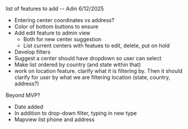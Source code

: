 list of features to add -- Adin 6/12/2025

- Entering center coordinates vs address?
- Color of bottom buttons to ensure
- Add edit feature to admin view
  - Both for new center suggestion
  - List current centers with featues to edit, delete, put on hold
- Develop filters
- Suggest a center should have dropdown so user can select
- Make list ordered by country (and state within that)
- work on location feature. clarify what it is filtering by. Then it should clarify for user by what we are filtering location (state, country, address?)

Beyond MVP?
- Date added
- In addition to drop-down filter, typing in new type
- Mapview list phone and address